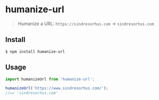 # humanize-url

> Humanize a URL: `https://sindresorhus.com` → `sindresorhus.com`

## Install

```
$ npm install humanize-url
```

## Usage

```js
import humanizeUrl from 'humanize-url';

humanizeUrl('https://www.sindresorhus.com/');
//=> 'sindresorhus.com'
```
